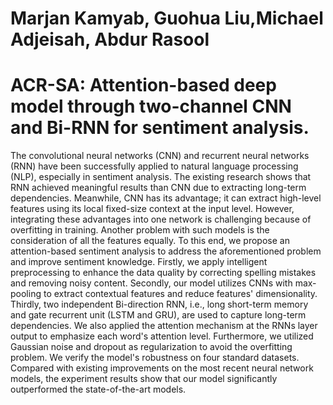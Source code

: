# Marjan Kamyab, Guohua Liu,Michael Adjeisah, Abdur Rasool
# ACR-SA: Attention-based deep model through two-channel CNN and Bi-RNN for sentiment analysis.
The convolutional neural networks (CNN) and recurrent neural networks (RNN) have been successfully applied to natural language processing (NLP), especially in sentiment analysis. The existing research shows that RNN achieved meaningful results than CNN due to extracting long-term dependencies. Meanwhile, CNN has its advantage; it can extract high-level features using its local fixed-size context at the input level. However, integrating these advantages into one network is challenging because of overfitting in training. Another problem with such models is the consideration of all the features equally. To this end, we propose an attention-based sentiment analysis to address the aforementioned problem and improve sentiment knowledge. Firstly, we apply intelligent preprocessing to enhance the data quality by correcting spelling mistakes and removing noisy content. Secondly, our model utilizes CNNs with max-pooling to extract contextual features and reduce features' dimensionality. Thirdly, two independent Bi-direction RNN, i.e., long short-term memory and gate recurrent unit (LSTM and GRU), are used to capture long-term dependencies. We also applied the attention mechanism at the RNNs layer output to emphasize each word's attention level. Furthermore, we utilized Gaussian noise and dropout as regularization to avoid the overfitting problem. We verify the model's robustness on four standard datasets. Compared with existing improvements on the most recent neural network models, the experiment results show that our model significantly outperformed the state-of-the-art models.
